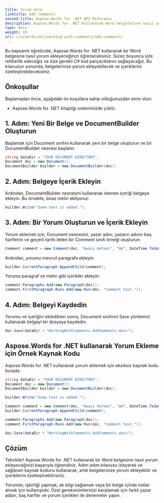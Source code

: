 ```yaml
---
title: Yorum ekle
linktitle: Add Comments
second_title: Aspose.Words for .NET API Referansı
description: Aspose.Words for .NET kullanarak Word belgelerine nasıl yorum ekleyeceğinizi öğrenin.
type: docs
weight: 10
url: /ru/words/net/working-with-comments/add-comments/
---
```


Bu kapsamlı öğreticide, Aspose.Words for .NET kullanarak bir Word belgesine nasıl yorum ekleyeceğinizi öğreneceksiniz. Süreç boyunca size rehberlik edeceğiz ve size gerekli C# kod parçacıklarını sağlayacağız. Bu kılavuzun sonunda, belgelerinize yorum ekleyebilecek ve içeriklerini özelleştirebileceksiniz.

## Önkoşullar
Başlamadan önce, aşağıdaki ön koşullara sahip olduğunuzdan emin olun:
- Aspose.Words for .NET kitaplığı sisteminizde yüklü.

## 1. Adım: Yeni Bir Belge ve DocumentBuilder Oluşturun
Başlamak için Document sınıfını kullanarak yeni bir belge oluşturun ve bir DocumentBuilder nesnesi başlatın:

```csharp
string dataDir = "YOUR DOCUMENT DIRECTORY";
Document doc = new Document();
DocumentBuilder builder = new DocumentBuilder(doc);
```

## 2. Adım: Belgeye İçerik Ekleyin
Ardından, DocumentBuilder nesnesini kullanarak istenen içeriği belgeye ekleyin. Bu örnekte, biraz metin ekliyoruz:

```csharp
builder.Write("Some text is added.");
```

## 3. Adım: Bir Yorum Oluşturun ve İçerik Ekleyin
Yorum eklemek için, Document nesnesini, yazar adını, yazarın adının baş harflerini ve geçerli tarihi ileten bir Comment sınıfı örneği oluşturun:

```csharp
Comment comment = new Comment(doc, "Awais Hafeez", "AH", DateTime.Today);
```

Ardından, yorumu mevcut paragrafa ekleyin:

```csharp
builder.CurrentParagraph.AppendChild(comment);
```

Yoruma paragraf ve metin gibi içerikler ekleyin:

```csharp
comment.Paragraphs.Add(new Paragraph(doc));
comment.FirstParagraph.Runs.Add(new Run(doc, "Comment text."));
```

## 4. Adım: Belgeyi Kaydedin
Yorumu ve içeriğini ekledikten sonra, Document sınıfının Save yöntemini kullanarak belgeyi bir dosyaya kaydedin:

```csharp
doc.Save(dataDir + "WorkingWithComments.AddComments.docx");
```

## Aspose.Words for .NET kullanarak Yorum Ekleme için Örnek Kaynak Kodu
Aspose.Words for .NET kullanarak yorum eklemek için eksiksiz kaynak kodu burada:

```csharp
string dataDir = "YOUR DOCUMENT DIRECTORY";
Document doc = new Document();
DocumentBuilder builder = new DocumentBuilder(doc);

builder.Write("Some text is added.");

Comment comment = new Comment(doc, "Awais Hafeez", "AH", DateTime.Today);
builder.CurrentParagraph.AppendChild(comment);

comment.Paragraphs.Add(new Paragraph(doc));
comment.FirstParagraph.Runs.Add(new Run(doc, "Comment text."));

doc.Save(dataDir + "WorkingWithComments.AddComments.docx");
```

## Çözüm
Tebrikler! Aspose.Words for .NET kullanarak bir Word belgesine nasıl yorum ekleyeceğinizi başarıyla öğrendiniz. Adım adım kılavuzu izleyerek ve sağlanan kaynak kodunu kullanarak, artık belgelerinize yorum ekleyebilir ve içeriklerini özelleştirebilirsiniz.

Yorumlar, işbirliği yapmak, ek bilgi sağlamak veya bir belge içinde notlar almak için kullanışlıdır. Özel gereksinimlerinizi karşılamak için farklı yazar adları, baş harfler ve yorum içerikleri ile denemeler yapın.